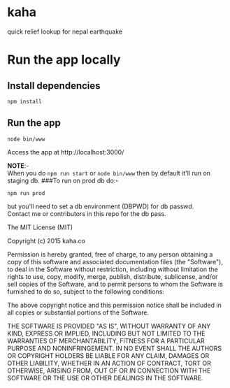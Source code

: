 # kaha
quick relief lookup for nepal earthquake

# Run the app locally 
## Install dependencies

    npm install 

## Run the app

    node bin/www

Access the app at http://localhost:3000/

**NOTE**:-  
When you do `npm run start` or `node bin/www` then by default it'll run on staging db.
###To run on prod db do:-

`npm run prod`

but you'll need to set a db environment (DBPWD) for db passwd.   
Contact me or contributors in this repo for the db pass.

The MIT License (MIT)

Copyright (c) 2015 kaha.co

Permission is hereby granted, free of charge, to any person obtaining a copy
of this software and associated documentation files (the "Software"), to deal
in the Software without restriction, including without limitation the rights
to use, copy, modify, merge, publish, distribute, sublicense, and/or sell
copies of the Software, and to permit persons to whom the Software is
furnished to do so, subject to the following conditions:

The above copyright notice and this permission notice shall be included in all
copies or substantial portions of the Software.

THE SOFTWARE IS PROVIDED "AS IS", WITHOUT WARRANTY OF ANY KIND, EXPRESS OR
IMPLIED, INCLUDING BUT NOT LIMITED TO THE WARRANTIES OF MERCHANTABILITY,
FITNESS FOR A PARTICULAR PURPOSE AND NONINFRINGEMENT. IN NO EVENT SHALL THE
AUTHORS OR COPYRIGHT HOLDERS BE LIABLE FOR ANY CLAIM, DAMAGES OR OTHER
LIABILITY, WHETHER IN AN ACTION OF CONTRACT, TORT OR OTHERWISE, ARISING FROM,
OUT OF OR IN CONNECTION WITH THE SOFTWARE OR THE USE OR OTHER DEALINGS IN THE
SOFTWARE.





